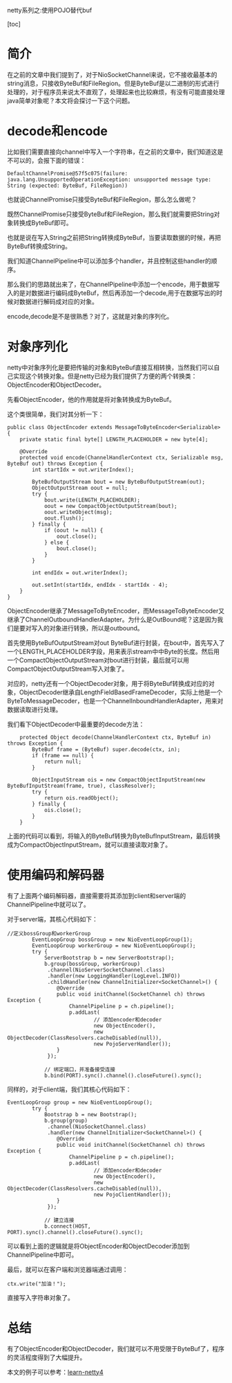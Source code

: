 netty系列之:使用POJO替代buf

[toc]

# 简介

在之前的文章中我们提到了，对于NioSocketChannel来说，它不接收最基本的string消息，只接收ByteBuf和FileRegion。但是ByteBuf是以二进制的形式进行处理的，对于程序员来说太不直观了，处理起来也比较麻烦，有没有可能直接处理java简单对象呢？本文将会探讨一下这个问题。

# decode和encode

比如我们需要直接向channel中写入一个字符串，在之前的文章中，我们知道这是不可以的，会报下面的错误：


```
DefaultChannelPromise@57f5c075(failure: java.lang.UnsupportedOperationException: unsupported message type: String (expected: ByteBuf, FileRegion))
```

也就说ChannelPromise只接受ByteBuf和FileRegion，那么怎么做呢？

既然ChannelPromise只接受ByteBuf和FileRegion，那么我们就需要把String对象转换成ByteBuf即可。

也就是说在写入String之前把String转换成ByteBuf，当要读取数据的时候，再把ByteBuf转换成String。

我们知道ChannelPipeline中可以添加多个handler，并且控制这些handler的顺序。

那么我们的思路就出来了，在ChannelPipeline中添加一个encode，用于数据写入的是对数据进行编码成ByteBuf，然后再添加一个decode,用于在数据写出的时候对数据进行解码成对应的对象。

encode,decode是不是很熟悉？对了，这就是对象的序列化。

# 对象序列化

netty中对象序列化是要把传输的对象和ByteBuf直接互相转换，当然我们可以自己实现这个转换对象。但是netty已经为我们提供了方便的两个转换类：ObjectEncoder和ObjectDecoder。

先看ObjectEncoder，他的作用就是将对象转换成为ByteBuf。

这个类很简单，我们对其分析一下：

```
public class ObjectEncoder extends MessageToByteEncoder<Serializable> {
    private static final byte[] LENGTH_PLACEHOLDER = new byte[4];

    @Override
    protected void encode(ChannelHandlerContext ctx, Serializable msg, ByteBuf out) throws Exception {
        int startIdx = out.writerIndex();

        ByteBufOutputStream bout = new ByteBufOutputStream(out);
        ObjectOutputStream oout = null;
        try {
            bout.write(LENGTH_PLACEHOLDER);
            oout = new CompactObjectOutputStream(bout);
            oout.writeObject(msg);
            oout.flush();
        } finally {
            if (oout != null) {
                oout.close();
            } else {
                bout.close();
            }
        }

        int endIdx = out.writerIndex();

        out.setInt(startIdx, endIdx - startIdx - 4);
    }
}
```

ObjectEncoder继承了MessageToByteEncoder，而MessageToByteEncoder又继承了ChannelOutboundHandlerAdapter。为什么是OutBound呢？这是因为我们是要对写入的对象进行转换，所以是outbound。

首先使用ByteBufOutputStream对out ByteBuf进行封装，在bout中，首先写入了一个LENGTH_PLACEHOLDER字段，用来表示stream中中Byte的长度。然后用一个CompactObjectOutputStream对bout进行封装，最后就可以用CompactObjectOutputStream写入对象了。

对应的，netty还有一个ObjectDecoder对象，用于将ByteBuf转换成对应的对象，ObjectDecoder继承自LengthFieldBasedFrameDecoder，实际上他是一个ByteToMessageDecoder，也是一个ChannelInboundHandlerAdapter，用来对数据读取进行处理。

我们看下ObjectDecoder中最重要的decode方法：

```
    protected Object decode(ChannelHandlerContext ctx, ByteBuf in) throws Exception {
        ByteBuf frame = (ByteBuf) super.decode(ctx, in);
        if (frame == null) {
            return null;
        }

        ObjectInputStream ois = new CompactObjectInputStream(new ByteBufInputStream(frame, true), classResolver);
        try {
            return ois.readObject();
        } finally {
            ois.close();
        }
    }
```

上面的代码可以看到，将输入的ByteBuf转换为ByteBufInputStream，最后转换成为CompactObjectInputStream，就可以直接读取对象了。

# 使用编码和解码器

有了上面两个编码解码器，直接需要将其添加到client和server端的ChannelPipeline中就可以了。

对于server端，其核心代码如下：

```
//定义bossGroup和workerGroup
        EventLoopGroup bossGroup = new NioEventLoopGroup(1);
        EventLoopGroup workerGroup = new NioEventLoopGroup();
        try {
            ServerBootstrap b = new ServerBootstrap();
            b.group(bossGroup, workerGroup)
             .channel(NioServerSocketChannel.class)
             .handler(new LoggingHandler(LogLevel.INFO))
             .childHandler(new ChannelInitializer<SocketChannel>() {
                @Override
                public void initChannel(SocketChannel ch) throws Exception {
                    ChannelPipeline p = ch.pipeline();
                    p.addLast(
                            // 添加encoder和decoder
                            new ObjectEncoder(),
                            new ObjectDecoder(ClassResolvers.cacheDisabled(null)),
                            new PojoServerHandler());
                }
             });

            // 绑定端口，并准备接受连接
            b.bind(PORT).sync().channel().closeFuture().sync();
```

同样的，对于client端，我们其核心代码如下：

```
EventLoopGroup group = new NioEventLoopGroup();
        try {
            Bootstrap b = new Bootstrap();
            b.group(group)
             .channel(NioSocketChannel.class)
             .handler(new ChannelInitializer<SocketChannel>() {
                @Override
                public void initChannel(SocketChannel ch) throws Exception {
                    ChannelPipeline p = ch.pipeline();
                    p.addLast(
                            // 添加encoder和decoder
                            new ObjectEncoder(),
                            new ObjectDecoder(ClassResolvers.cacheDisabled(null)),
                            new PojoClientHandler());
                }
             });

            // 建立连接
            b.connect(HOST, PORT).sync().channel().closeFuture().sync();
```

可以看到上面的逻辑就是将ObjectEncoder和ObjectDecoder添加到ChannelPipeline中即可。

最后，就可以在客户端和浏览器端通过调用：

```
ctx.write("加油！");
```

直接写入字符串对象了。

# 总结

有了ObjectEncoder和ObjectDecoder，我们就可以不用受限于ByteBuf了，程序的灵活程度得到了大幅提升。

本文的例子可以参考：[learn-netty4](https://github.com/ddean2009/learn-netty4)





